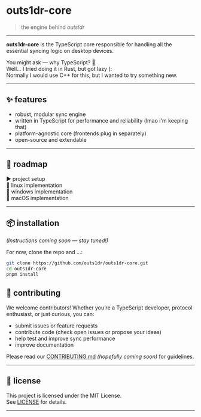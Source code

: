# outs1dr-core

> the engine behind *outs!dr*

---

**outs1dr-core** is the TypeScript core responsible for handling all the essential syncing logic on desktop devices.

You might ask — why TypeScript? 🤨  
Well… I tried doing it in Rust, but got lazy (:  
Normally I would use C++ for this, but I wanted to try something new.

---

## ✨ features

- robust, modular sync engine
- written in TypeScript for performance and reliability (lmao i'm keeping that)
- platform-agnostic core (frontends plug in separately)
- open-source and extendable

---

## 🚀 roadmap

▶️ project setup  
🔲 linux implementation  
🔲 windows implementation  
🔲 macOS implementation  

---

## 📦 installation

_(Instructions coming soon — stay tuned!)_

For now, clone the repo and ...:
```bash
git clone https://github.com/outs1dr/outs1dr-core.git  
cd outs1dr-core
pnpm install
```
## 🤝 contributing

We welcome contributors! Whether you’re a TypeScript developer, protocol enthusiast, or just curious, you can:
- submit issues or feature requests
- contribute code (check open issues or propose your ideas)
- help test and improve sync performance
- improve documentation

Please read our [CONTRIBUTING.md](CONTRIBUTING.md) _(hopefully coming soon)_ for guidelines.

---

## 📄 license

This project is licensed under the MIT License.  
See [LICENSE](LICENSE) for details.

---